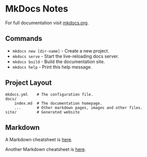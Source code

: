# MkDocs Notes

For full documentation visit [mkdocs.org](http://mkdocs.org).

## Commands

* `mkdocs new [dir-name]` - Create a new project.
* `mkdocs serve` - Start the live-reloading docs server.
* `mkdocs build` - Build the documentation site.
* `mkdocs help` - Print this help message.

## Project Layout

    mkdocs.yml    # The configuration file.
    docs/
        index.md  # The documentation homepage.
        ...       # Other markdown pages, images and other files.
    site/         # Generated website

## Markdown

A Markdown cheatsheet is 
[here](https://github.com/adam-p/markdown-here/wiki/Markdown-Cheatsheet).

Another Markdown cheatsheet is [here](https://www.data-blogger.com/2017/11/24/markdown-reference/).